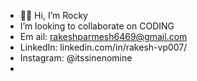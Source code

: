 - 👋💞️ Hi, I’m Rocky
- I’m looking to collaborate on CODING
- Em ail: rakeshparmesh6469@gmail.com
- LinkedIn: linkedin.com/in/rakesh-vp007/
- Instagram: @itssinenomine
- 

<!---
RAKESH6469/RAKESH6469 is a ✨ special ✨ repository because its `README.md` (this file) appears on your GitHub profile.
You can click the Preview link to take a look at your changes.
--->
